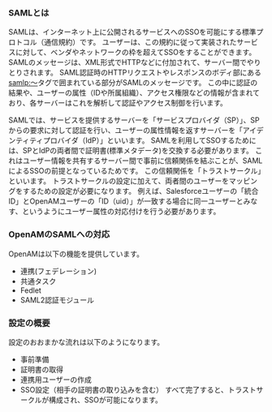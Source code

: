 ### SAMLとは

SAMLは、インターネット上に公開されるサービスへのSSOを可能にする標準プロトコル（通信規約）です。
ユーザーは、この規約に従って実装されたサービスに対して、ベンダやネットワークの枠を超えてSSOをすることができます。
SAMLのメッセージは、XML形式でHTTPなどに付加されて、サーバー間でやりとりされます。
SAML認証時のHTTPリクエストやレスポンスのボディ部にある<samlp:～>タグで囲まれている部分がSAMLのメッセージです。
この中に認証の結果や、ユーザーの属性（IDや所属組織）、アクセス権限などの情報が含まれており、各サーバーはこれを解析して認証やアクセス制御を行います。

SAMLでは、サービスを提供するサーバーを「サービスプロバイダ（SP）」、SPからの要求に対して認証を行い、ユーザーの属性情報を返すサーバーを「アイデンティティプロバイダ（IdP）」といいます。
SAMLを利用してSSOするためには、SPとIdPの両者間で証明書(標準メタデータ)を交換する必要があります。
これはユーザー情報を共有するサーバー間で事前に信頼関係を結ぶことが、SAMLによるSSOの前提となっているためです。
この信頼関係を「トラストサークル」といいます。
トラストサークルの設定に加えて、両者間のユーザーをマッピングをするための設定が必要になります。
例えば、Salesforceユーザーの「統合ID」とOpenAMユーザーの「ID（uid）」が一致する場合に同一ユーザーとみなす、というようにユーザー属性の対応付けを行う必要があります。

### OpenAMのSAMLへの対応

OpenAMは以下の機能を提供しています。
- 連携(フェデレーション)
- 共通タスク
- Fedlet
- SAML2認証モジュール

### 設定の概要

設定のおおまかな流れは以下のようになります。

- 事前準備
- 証明書の取得
- 連携用ユーザーの作成
- SSO設定（相手の証明書の取り込みを含む）
すべて完了すると、トラストサークルが構成され、SSOが可能になります。
